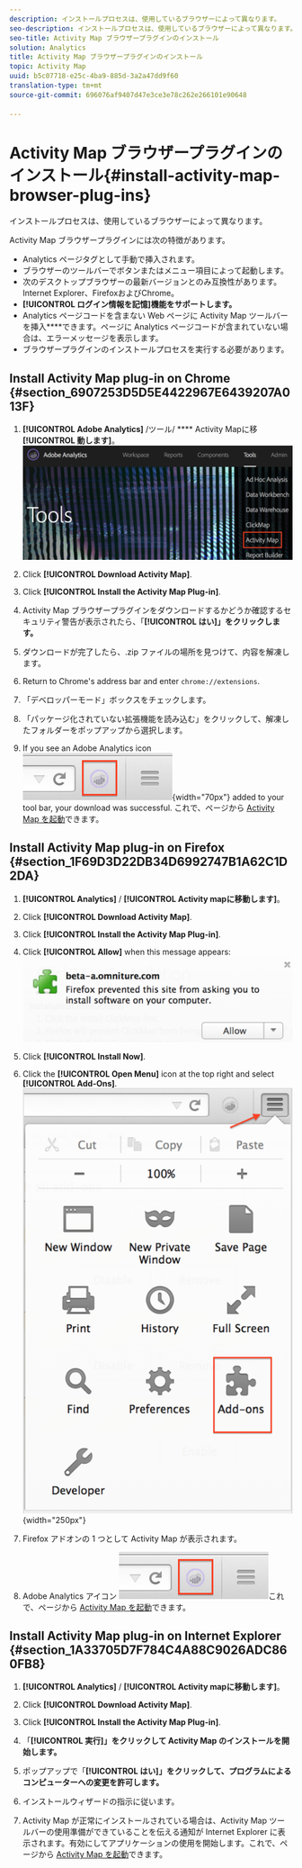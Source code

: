 ```yaml
---
description: インストールプロセスは、使用しているブラウザーによって異なります。
seo-description: インストールプロセスは、使用しているブラウザーによって異なります。
seo-title: Activity Map ブラウザープラグインのインストール
solution: Analytics
title: Activity Map ブラウザープラグインのインストール
topic: Activity Map
uuid: b5c07718-e25c-4ba9-885d-3a2a47dd9f60
translation-type: tm+mt
source-git-commit: 696076af9407d47e3ce3e78c262e266101e90648

---
```



# Activity Map ブラウザープラグインのインストール{#install-activity-map-browser-plug-ins}

インストールプロセスは、使用しているブラウザーによって異なります。

Activity Map ブラウザープラグインには次の特徴があります。

* Analytics ページタグとして手動で挿入されます。
* ブラウザーのツールバーでボタンまたはメニュー項目によって起動します。
* 次のデスクトップブラウザーの最新バージョンとのみ互換性があります。Internet Explorer、FirefoxおよびChrome。
* **[!UICONTROL ログイン情報を記憶]機能をサポートします。**
* Analytics ページコードを含まない Web ページに Activity Map ツールバーを挿入&#x200B;****&#x200B;できます。ページに Analytics ページコードが含まれていない場合は、エラーメッセージを表示します。
* ブラウザープラグインのインストールプロセスを実行する必要があります。

## Install Activity Map plug-in on Chrome {#section_6907253D5D5E4422967E6439207A013F}

1. **[!UICONTROL Adobe Analytics]** /ツール/ **** Activity Mapに移 **[!UICONTROL 動します]**。  ![](assets/install_am.png)

1. Click **[!UICONTROL Download Activity Map]**.
1. Click **[!UICONTROL Install the Activity Map Plug-in]**.
1. Activity Map ブラウザープラグインをダウンロードするかどうか確認するセキュリティ警告が表示されたら、「**[!UICONTROL はい]」をクリックします。**
1. ダウンロードが完了したら、.zip ファイルの場所を見つけて、内容を解凍します。
1. Return to Chrome's address bar and enter `chrome://extensions`.
1. 「デベロッパーモード」ボックスをチェックします。
1. 「パッケージ化されていない拡張機能を読み込む」をクリックして、解凍したフォルダーをポップアップから選択します。
1. If you see an Adobe Analytics icon  ![](assets/an_icon.png){width="70px"} added to your tool bar, your download was successful. これで、ページから [Activity Map を起動](/help/analyze/activity-map/activitymap-getting-started/activitymap-getting-started-users/activitymap-launch.md)できます。

## Install Activity Map plug-in on Firefox {#section_1F69D3D22DB34D6992747B1A62C1D2DA}

1. **[!UICONTROL Analytics]** / **[!UICONTROL Activity mapに移動します]**。

1. Click **[!UICONTROL Download Activity Map]**.
1. Click **[!UICONTROL Install the Activity Map Plug-in]**.
1. Click **[!UICONTROL Allow]** when this message appears: ![](assets/firefox_install2.png)

1. Click **[!UICONTROL Install Now]**.
1. Click the **[!UICONTROL Open Menu]** icon at the top right and select **[!UICONTROL Add-Ons]**. ![](assets/firefox_install3.png){width="250px"}

1. Firefox アドオンの 1 つとして Activity Map が表示されます。
1. Adobe Analytics アイコン ![ がツールバーに追加されていれば、ダウンロードは成功しています。](assets/an_icon.png)これで、ページから [Activity Map を起動](/help/analyze/activity-map/activitymap-getting-started/activitymap-getting-started-users/activitymap-launch.md)できます。

## Install Activity Map plug-in on Internet Explorer {#section_1A33705D7F784C4A88C9026ADC860FB8}

1. **[!UICONTROL Analytics]** / **[!UICONTROL Activity mapに移動します]**。

1. Click **[!UICONTROL Download Activity Map]**.
1. Click **[!UICONTROL Install the Activity Map Plug-in]**.
1. 「**[!UICONTROL 実行]」をクリックして Activity Map のインストールを開始します。**
1. ポップアップで「**[!UICONTROL はい]」をクリックして、プログラムによるコンピューターへの変更を許可します。**
1. インストールウィザードの指示に従います。
1. Activity Map が正常にインストールされている場合は、Activity Map ツールバーの使用準備ができていることを伝える通知が Internet Explorer に表示されます。有効にしてアプリケーションの使用を開始します。これで、ページから [Activity Map を起動](/help/analyze/activity-map/activitymap-getting-started/activitymap-getting-started-users/activitymap-launch.md)できます。
